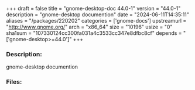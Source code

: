 +++
draft = false
title = "gnome-desktop-doc 44.0-1"
version = "44.0-1"
description = "gnome-desktop documention"
date = "2024-06-11T14:35:11"
aliases = "/packages/220202"
categories = ['gnome-docs']
upstreamurl = "http://www.gnome.org/"
arch = "x86_64"
size = "10196"
usize = "0"
sha1sum = "107330124cc300fa031a4c3533cc347e8dfbc8cf"
depends = "['gnome-desktop>=44.0']"
+++
### Description: 
gnome-desktop documention

### Files: 
